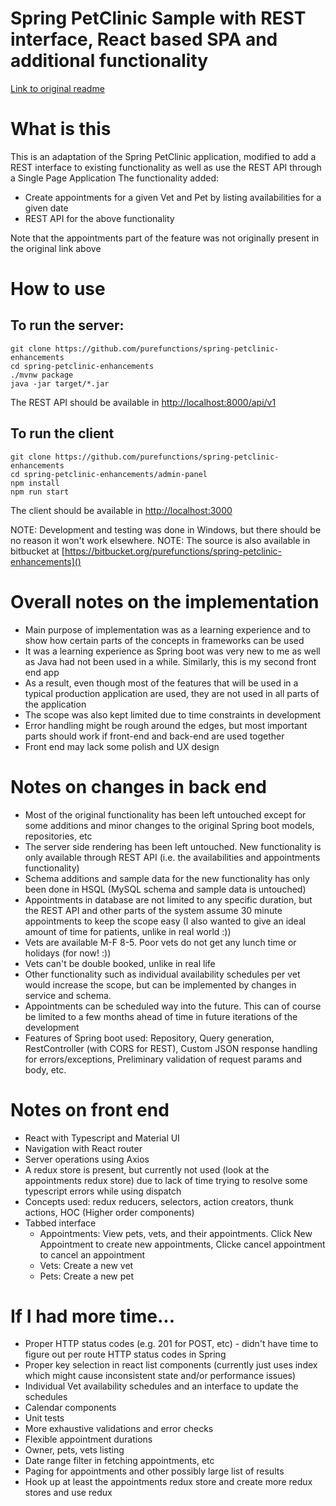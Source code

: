 # Spring PetClinic Sample with REST interface, React based SPA and additional functionality
[Link to original readme](https://github.com/spring-projects/spring-petclinic/blob/master/readme.md)

# What is this
This is an adaptation of the Spring PetClinic application, modified to add a REST interface to existing functionality as well as use the REST API through a Single Page Application
The functionality added:
* Create appointments for a given Vet and Pet by listing availabilities for a given date
* REST API for the above functionality

Note that the appointments part of the feature was not originally present in the original link above

# How to use
## To run the server:
```
git clone https://github.com/purefunctions/spring-petclinic-enhancements
cd spring-petclinic-enhancements
./mvnw package
java -jar target/*.jar
```
The REST API should be available in [http://localhost:8000/api/v1]()

## To run the client
```
git clone https://github.com/purefunctions/spring-petclinic-enhancements
cd spring-petclinic-enhancements/admin-panel
npm install
npm run start
```
The client should be available in [http://localhost:3000]()

NOTE: Development and testing was done in Windows, but there should be no reason it won't work elsewhere.
NOTE: The source is also available in bitbucket at [https://bitbucket.org/purefunctions/spring-petclinic-enhancements]()

# Overall notes on the implementation
* Main purpose of implementation was as a learning experience and to show how certain parts of the concepts in frameworks can be used
* It was a learning experience as Spring boot was very new to me as well as Java had not been used in a while. Similarly, this is my second front end app
* As a result, even though most of the features that will be used in a typical production application are used, they are not used in all parts of the application
* The scope was also kept limited due to time constraints in development
* Error handling might be rough around the edges, but most important parts should work if front-end and back-end are used together
* Front end may lack some polish and UX design

# Notes on changes in back end
* Most of the original functionality has been left untouched except for some additions and minor changes to the original Spring boot models, repositories, etc
* The server side rendering has been left untouched. New functionality is only available through REST API (i.e. the availabilities and appointments functionality)
* Schema additions and sample data for the new functionality has only been done in HSQL (MySQL schema and sample data is untouched)
* Appointments in database are not limited to any specific duration, but the REST API and other parts of the system assume 30 minute appointments to keep the scope easy (I also wanted to give an ideal amount of time for patients, unlike in real world :))
* Vets are available M-F 8-5. Poor vets do not get any lunch time or holidays (for now! :))
* Vets can't be double booked, unlike in real life
* Other functionality such as individual availability schedules per vet would increase the scope, but can be implemented by changes in service and schema.
* Appointments can be scheduled way into the future. This can of course be limited to a few months ahead of time in future iterations of the development
* Features of Spring boot used: Repository, Query generation, RestController (with CORS for REST), Custom JSON response handling for errors/exceptions, Preliminary validation of request params and body, etc.

# Notes on front end
* React with Typescript and Material UI
* Navigation with React router
* Server operations using Axios
* A redux store is present, but currently not used (look at the appointments redux store) due to lack of time trying to resolve some typescript errors while using dispatch
* Concepts used: redux reducers, selectors, action creators, thunk actions, HOC (Higher order components)
* Tabbed interface
  * Appointments: View pets, vets, and their appointments. Click New Appointment to create new appointments, Clicke cancel appointment to cancel an appointment
  * Vets: Create a new vet
  * Pets: Create a new pet

# If I had more time...
* Proper HTTP status codes (e.g. 201 for POST, etc) - didn't have time to figure out per route HTTP status codes in Spring
* Proper key selection in react list components (currently just uses index which might cause inconsistent state and/or performance issues)
* Individual Vet availability schedules and an interface to update the schedules
* Calendar components
* Unit tests
* More exhaustive validations and error checks
* Flexible appointment durations
* Owner, pets, vets listing
* Date range filter in fetching appointments, etc
* Paging for appointments and other possibly large list of results
* Hook up at least the appointments redux store and create more redux stores and use redux

